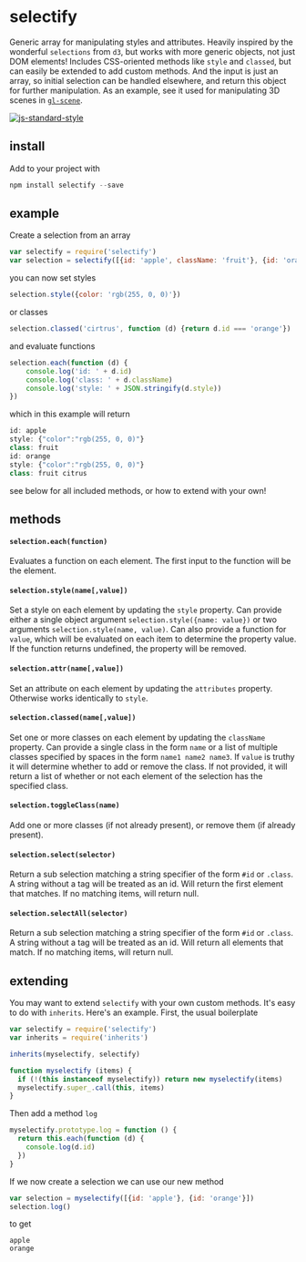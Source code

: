 # selectify

Generic array for manipulating styles and attributes. Heavily inspired by the wonderful `selections` from `d3`, but works with more generic objects, not just DOM elements! Includes CSS-oriented methods like `style` and `classed`, but can easily be extended to add custom methods. And the input is just an array, so initial selection can be handled elsewhere, and return this object for further manipulation. As an example, see it used for manipulating 3D scenes in [`gl-scene`](http://github.com/freeman-lab/gl-scene).

[![js-standard-style](https://cdn.rawgit.com/feross/standard/master/badge.svg)](https://github.com/feross/standard)

## install

Add to your project with

```javascript
npm install selectify --save
```

## example

Create a selection from an array

```javascript
var selectify = require('selectify')
var selection = selectify([{id: 'apple', className: 'fruit'}, {id: 'orange', className: 'fruit'}])
```

you can now set styles

```javascript
selection.style({color: 'rgb(255, 0, 0)'})
```

or classes

```javascript
selection.classed('cirtrus', function (d) {return d.id === 'orange'})
```

and evaluate functions

```javascript
selection.each(function (d) {
	console.log('id: ' + d.id)
	console.log('class: ' + d.className)
	console.log('style: ' + JSON.stringify(d.style))
})
```

which in this example will return

```javascript
id: apple
style: {"color":"rgb(255, 0, 0)"}
class: fruit
id: orange
style: {"color":"rgb(255, 0, 0)"}
class: fruit citrus
````

see below for all included methods, or how to extend with your own!

## methods

#### `selection.each(function)`

Evaluates a function on each element. The first input to the function will be the element.

#### `selection.style(name[,value])`

Set a style on each element by updating the `style` property. Can provide either a single object argument `selection.style({name: value})` or two arguments `selection.style(name, value)`. Can also provide a function for `value`, which will be evaluated on each item to determine the property value. If the function returns undefined, the property will be removed.

#### `selection.attr(name[,value])`

Set an attribute on each element by updating the `attributes` property. Otherwise works identically to `style`.

#### `selection.classed(name[,value])`

Set one or more classes on each element by updating the `className` property. Can provide a single class in the form `name` or a list of multiple classes specified by spaces in the form `name1 name2 name3`. If `value` is truthy it will determine whether to add or remove the class. If not provided, it will return a list of whether or not each element of the selection has the specified class.

#### `selection.toggleClass(name)`

Add one or more classes (if not already present), or remove them (if already present).

#### `selection.select(selector)`

Return a sub selection matching a string specifier of the form `#id` or `.class`. A string without a tag will be treated as an id. Will return the first element that matches. If no matching items, will return null.

#### `selection.selectAll(selector)`

Return a sub selection matching a string specifier of the form `#id` or `.class`. A string without a tag will be treated as an id. Will return all elements that match. If no matching items, will return null.

## extending

You may want to extend `selectify` with your own custom methods. It's easy to do with `inherits`. Here's an example. First, the usual boilerplate

```javascript
var selectify = require('selectify')
var inherits = require('inherits')

inherits(myselectify, selectify)

function myselectify (items) {
  if (!(this instanceof myselectify)) return new myselectify(items)
  myselectify.super_.call(this, items)
}
```

Then add a method `log`

```javascript
myselectify.prototype.log = function () {
  return this.each(function (d) {
    console.log(d.id)
  })
}
```

If we now create a selection we can use our new method

```javascript
var selection = myselectify([{id: 'apple'}, {id: 'orange'}])
selection.log()
```

to get

```
apple
orange
```